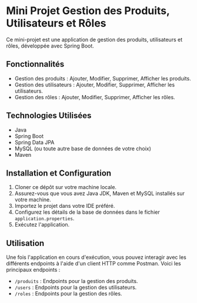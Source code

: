 # Mini Projet Gestion des Produits, Utilisateurs et Rôles

Ce mini-projet est une application de gestion des produits, utilisateurs et rôles, développée avec Spring Boot.

## Fonctionnalités

- Gestion des produits : Ajouter, Modifier, Supprimer, Afficher les produits.
- Gestion des utilisateurs : Ajouter, Modifier, Supprimer, Afficher les utilisateurs.
- Gestion des rôles : Ajouter, Modifier, Supprimer, Afficher les rôles.

## Technologies Utilisées

- Java
- Spring Boot
- Spring Data JPA
- MySQL (ou toute autre base de données de votre choix)
- Maven

## Installation et Configuration

1. Cloner ce dépôt sur votre machine locale.
2. Assurez-vous que vous avez Java JDK, Maven et MySQL installés sur votre machine.
3. Importez le projet dans votre IDE préféré.
4. Configurez les détails de la base de données dans le fichier `application.properties`.
5. Exécutez l'application.

## Utilisation

Une fois l'application en cours d'exécution, vous pouvez interagir avec les différents endpoints à l'aide d'un client HTTP comme Postman. Voici les principaux endpoints :

- `/produits` : Endpoints pour la gestion des produits.
- `/users` : Endpoints pour la gestion des utilisateurs.
- `/roles` : Endpoints pour la gestion des rôles.


